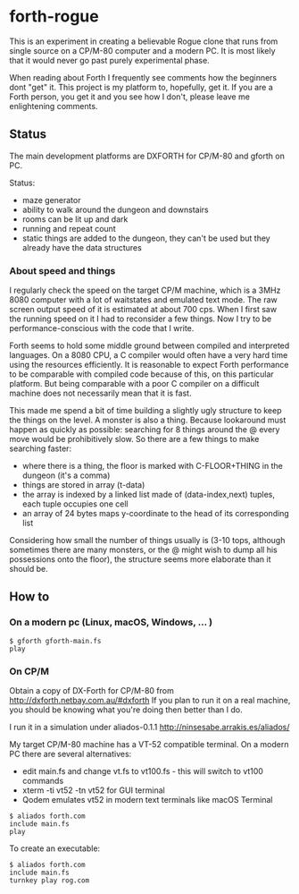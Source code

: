 # forth-rogue
This is an experiment in creating a believable Rogue clone that runs from single source on a CP/M-80 computer 
and a modern PC. It is most likely that it would never go past purely experimental phase. 

When reading about Forth I frequently see comments how the beginners dont "get" it. This project is my platform
to, hopefully, get it. If you are a Forth person, you get it and you see how I don't, please leave me enlightening comments.

## Status
The main development platforms are DXFORTH for CP/M-80 and gforth on PC.

Status:
 * maze generator
 * ability to walk around the dungeon and downstairs
 * rooms can be lit up and dark
 * running and repeat count
 * static things are added to the dungeon, they can't be used but they already have the data structures

### About speed and things
I regularly check the speed on the target CP/M machine, which is a 3MHz 8080 computer with a lot of waitstates
and emulated text mode. The raw screen output speed of it is estimated at about 700 cps. When I first saw
the running speed on it I had to reconsider a few things. Now I try to be performance-conscious with the code
that I write. 

  Forth seems to hold some middle ground between compiled and interpreted languages. On a 8080 CPU, a C compiler
  would often have a very hard time using the resources efficiently. It is reasonable to expect Forth performance
  to be comparable with compiled code because of this, on this particular platform. But being comparable with
  a poor C compiler on a difficult machine does not necessarily mean that it is fast.

This made me spend a bit of time building a slightly ugly structure to keep the things on the level. A monster
is also a thing. Because lookaround must happen as quickly as possible: searching for 8 things around the @
every move would be prohibitively slow. So there are a few things to make searching faster:
 * where there is a thing, the floor is marked with C-FLOOR+THING in the dungeon (it's a comma)
 * things are stored in array (t-data)
 * the array is indexed by a linked list made of (data-index,next) tuples, each tuple occupies one cell
 * an array of 24 bytes maps y-coordinate to the head of its corresponding list
 
Considering how small the number of things usually is (3-10 tops, although sometimes there are many monsters, or the @ might wish to dump all his possessions onto the floor), the structure seems more elaborate than it should be. 

## How to
### On a modern pc (Linux, macOS, Windows, ... )
```
$ gforth gforth-main.fs
play
```

### On CP/M
Obtain a copy of DX-Forth for CP/M-80 from http://dxforth.netbay.com.au/#dxforth
If you plan to run it on a real machine, you should be knowing what you're
doing then better than I do. 

I run it in a simulation under aliados-0.1.1 http://ninsesabe.arrakis.es/aliados/

My target CP/M-80 machine has a VT-52 compatible terminal. On a modern
PC there are several alternatives:
 * edit main.fs and change vt.fs to vt100.fs - this will switch to vt100 commands
 * xterm -ti vt52 -tn vt52 for GUI terminal
 * Qodem emulates vt52 in modern text terminals like macOS Terminal

```
$ aliados forth.com
include main.fs
play
```

To create an executable:
```
$ aliados forth.com
include main.fs
turnkey play rog.com
```


